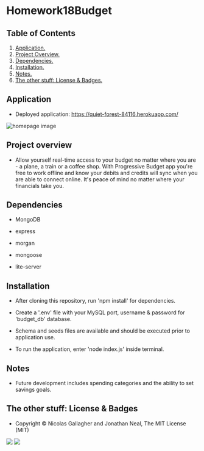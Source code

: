 # Homework18Budget

## Table of Contents
1. [ Application. ](#application)
2. [ Project Overview. ](#overview)
3. [ Dependencies. ](#depend)
4. [ Installation. ](#install)
5. [ Notes. ](#notes)
6. [ The other stuff: License & Badges. ](#streetcred)

<a name="application"></a>
## Application

* Deployed application: https://quiet-forest-84116.herokuapp.com/

![homepage image](xxxxxxxxxxxxxxxxxxxx)

<a name="overview"></a>
## Project overview

* Allow yourself real-time access to your budget no matter where you are - a plane, a train or a coffee shop. With Progressive Budget app you're free to work offline and know your debits and credits will sync when you are able to connect online. It's peace of mind no matter where your financials take you.

<a name="depend"></a>
## Dependencies

* MongoDB

* express

* morgan

* mongoose

* lite-server

<a name="install"></a>
## Installation

* After cloning this repository, run 'npm install' for dependencies. 

* Create a '.env' file with your MySQL port, username & password for 'budget_db' database. 

* Schema and seeds files are available and should be executed prior to application use. 

* To run the application, enter 'node index.js' inside terminal. 

<a name="notes"></a>
## Notes

* Future development includes spending categories and the ability to set savings goals.

<a name="streetcred"></a>
## The other stuff: License & Badges

* Copyright © Nicolas Gallagher and Jonathan Neal, The MIT License (MIT)

<img src="https://img.shields.io/badge/node_JS%20-%231572B6.svg?&style=for-the-badge&logo=nodeJS3&logoColor=white"/>

<img src="https://img.shields.io/badge/html5%20-%23E34F26.svg?&style=for-the-badge&logo=html5&logoColor=white"/>